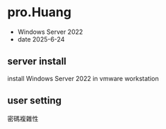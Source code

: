 # pro.Huang
- Windows Server 2022
- date 2025-6-24

## server install
install Windows Server 2022 in vmware workstation

## user setting
密碼複雜性
